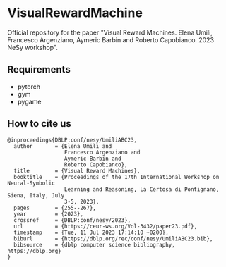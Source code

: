 # VisualRewardMachine
Official repository for the paper "Visual Reward Machines. Elena Umili, Francesco Argenziano, Aymeric Barbin and Roberto Capobianco. 2023 NeSy workshop".

## Requirements
- pytorch
- gym
- pygame

## How to cite us
```
@inproceedings{DBLP:conf/nesy/UmiliABC23,
  author       = {Elena Umili and
                  Francesco Argenziano and
                  Aymeric Barbin and
                  Roberto Capobianco},
  title        = {Visual Reward Machines},
  booktitle    = {Proceedings of the 17th International Workshop on Neural-Symbolic
                  Learning and Reasoning, La Certosa di Pontignano, Siena, Italy, July
                  3-5, 2023},
  pages        = {255--267},
  year         = {2023},
  crossref     = {DBLP:conf/nesy/2023},
  url          = {https://ceur-ws.org/Vol-3432/paper23.pdf},
  timestamp    = {Tue, 11 Jul 2023 17:14:10 +0200},
  biburl       = {https://dblp.org/rec/conf/nesy/UmiliABC23.bib},
  bibsource    = {dblp computer science bibliography, https://dblp.org}
}
```
